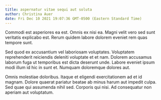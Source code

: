 ```yaml
---
title: aspernatur vitae sequi aut soluta
author: Christina Auer
date: Fri Dec 10 2021 19:07:36 GMT-0500 (Eastern Standard Time)
---
```

Commodi est asperiores ea est. Omnis ex nisi ea. Magni velit vero sed sunt veritatis explicabo est. Rerum quidem labore dolorem eveniet rem quas tempore sunt.

 Sed quod ex accusantium vel laboriosam voluptates. Voluptatem reprehenderit reiciendis deleniti voluptate et et nam. Dolorem accusamus laborum fuga ut temporibus est dicta deserunt unde. Labore eveniet ipsum modi illum id hic in sunt et. Numquam doloremque dolores aut.

 Omnis molestiae doloribus. Itaque et eligendi exercitationem ad et id magnam. Dolore quaerat pariatur beatae ab minus harum aut impedit culpa. Sed quae qui assumenda nihil sed. Corporis qui nisi. Ad consequatur non aperiam aut voluptatum.
